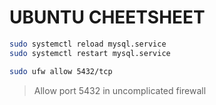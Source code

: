 # UBUNTU CHEETSHEET





```bash
sudo systemctl reload mysql.service
sudo systemctl restart mysql.service
```





```bash
sudo ufw allow 5432/tcp
```

> Allow port 5432 in uncomplicated firewall

